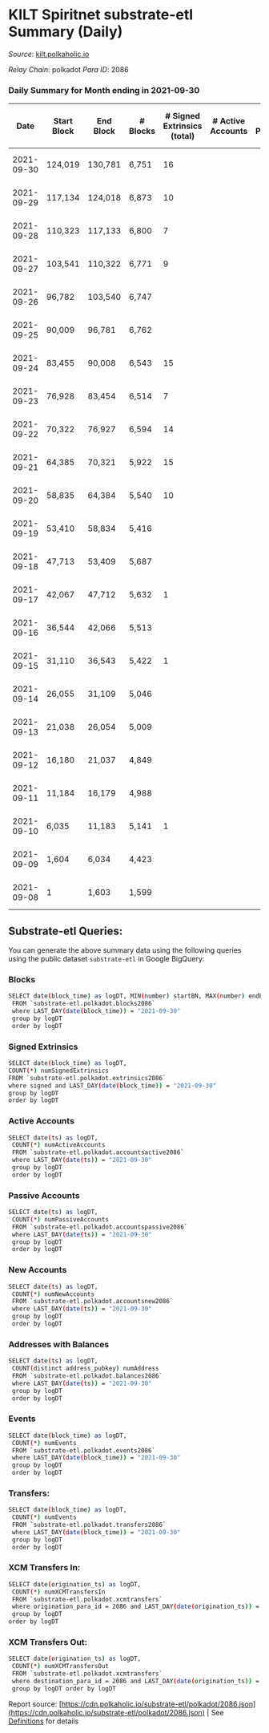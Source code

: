 # KILT Spiritnet substrate-etl Summary (Daily)

_Source_: [kilt.polkaholic.io](https://kilt.polkaholic.io)

*Relay Chain*: polkadot
*Para ID*: 2086



### Daily Summary for Month ending in 2021-09-30


| Date | Start Block | End Block | # Blocks | # Signed Extrinsics (total) | # Active Accounts | # Passive | # New | # Addresses with Balances | # Events | # Transfers | # XCM Transfers In | # XCM Transfers Out | Issues | 
| ---- | ----------- | --------- | -------- | --------------------------- | ----------------- | --------- | ----- | ------------------------- | -------- | ----------- | ------------------ | ------------------- | ------ |
| 2021-09-30 | 124,019 | 130,781 | 6,751 | 16 |  |  |  |  | 23,811 | 1 ($940,959.00) |   |   | 12 missing (0.18%) |
| 2021-09-29 | 117,134 | 124,018 | 6,873 | 10 |  |  |  |  | 22,437 |   |   |   | 12 missing (0.17%) |
| 2021-09-28 | 110,323 | 117,133 | 6,800 | 7 |  |  |  |  | 20,823 |   |   |   | 11 missing (0.16%) |
| 2021-09-27 | 103,541 | 110,322 | 6,771 | 9 |  |  |  |  | 20,838 | 6 ($2,194,946.83) |   |   | 11 missing (0.16%) |
| 2021-09-26 | 96,782 | 103,540 | 6,747 |  |  |  |  |  | 20,652 |   |   |   | 12 missing (0.18%) |
| 2021-09-25 | 90,009 | 96,781 | 6,762 |  |  |  |  |  | 20,717 |   |   |   | 11 missing (0.16%) |
| 2021-09-24 | 83,455 | 90,008 | 6,543 | 15 |  |  |  |  | 20,013 | 5 ($27,722,232.95) |   |   | 11 missing (0.17%) |
| 2021-09-23 | 76,928 | 83,454 | 6,514 | 7 |  |  |  |  | 19,620 |   |   |   | 13 missing (0.20%) |
| 2021-09-22 | 70,322 | 76,927 | 6,594 | 14 |  |  |  |  | 20,223 |   |   |   | 12 missing (0.18%) |
| 2021-09-21 | 64,385 | 70,321 | 5,922 | 15 |  |  |  |  | 18,084 |   |   |   | 15 missing (0.25%) |
| 2021-09-20 | 58,835 | 64,384 | 5,540 | 10 |  |  |  |  | 16,651 | 2 ($2,456,072.36) |   |   | 10 missing (0.18%) |
| 2021-09-19 | 53,410 | 58,834 | 5,416 |  |  |  |  |  | 16,248 |   |   |   | 9 missing (0.17%) |
| 2021-09-18 | 47,713 | 53,409 | 5,687 |  |  |  |  |  | 17,061 |   |   |   | 10 missing (0.18%) |
| 2021-09-17 | 42,067 | 47,712 | 5,632 | 1 |  |  |  |  | 16,898 |   |   |   | 14 missing (0.25%) |
| 2021-09-16 | 36,544 | 42,066 | 5,513 |  |  |  |  |  | 16,539 |   |   |   | 10 missing (0.18%) |
| 2021-09-15 | 31,110 | 36,543 | 5,422 | 1 |  |  |  |  | 16,268 |   |   |   | 12 missing (0.22%) |
| 2021-09-14 | 26,055 | 31,109 | 5,046 |  |  |  |  |  | 15,138 |   |   |   | 9 missing (0.18%) |
| 2021-09-13 | 21,038 | 26,054 | 5,009 |  |  |  |  |  | 15,027 |   |   |   | 8 missing (0.16%) |
| 2021-09-12 | 16,180 | 21,037 | 4,849 |  |  |  |  |  | 14,547 |   |   |   | 9 missing (0.19%) |
| 2021-09-11 | 11,184 | 16,179 | 4,988 |  |  |  |  |  | 14,964 |   |   |   | 8 missing (0.16%) |
| 2021-09-10 | 6,035 | 11,183 | 5,141 | 1 |  |  |  |  | 15,424 |   |   |   | 8 missing (0.16%) |
| 2021-09-09 | 1,604 | 6,034 | 4,423 |  |  |  |  |  | 13,269 |   |   |   | 8 missing (0.18%) |
| 2021-09-08 | 1 | 1,603 | 1,599 |  |  |  |  |  | 4,797 |   |   |   | 4 missing (0.25%) |

## Substrate-etl Queries:
You can generate the above summary data using the following queries using the public dataset `substrate-etl` in Google BigQuery:

### Blocks
```bash
SELECT date(block_time) as logDT, MIN(number) startBN, MAX(number) endBN, COUNT(*) numBlocks 
 FROM `substrate-etl.polkadot.blocks2086`  
 where LAST_DAY(date(block_time)) = "2021-09-30" 
 group by logDT 
 order by logDT
```

### Signed Extrinsics
```bash
SELECT date(block_time) as logDT, 
COUNT(*) numSignedExtrinsics 
FROM `substrate-etl.polkadot.extrinsics2086`  
where signed and LAST_DAY(date(block_time)) = "2021-09-30" 
group by logDT 
order by logDT
```

### Active Accounts
```bash
SELECT date(ts) as logDT, 
 COUNT(*) numActiveAccounts 
 FROM `substrate-etl.polkadot.accountsactive2086` 
 where LAST_DAY(date(ts)) = "2021-09-30" 
 group by logDT 
 order by logDT
```

### Passive Accounts
```bash
SELECT date(ts) as logDT, 
 COUNT(*) numPassiveAccounts 
 FROM `substrate-etl.polkadot.accountspassive2086` 
 where LAST_DAY(date(ts)) = "2021-09-30" 
 group by logDT 
 order by logDT
```

### New Accounts
```bash
SELECT date(ts) as logDT, 
 COUNT(*) numNewAccounts 
 FROM `substrate-etl.polkadot.accountsnew2086` 
 where LAST_DAY(date(ts)) = "2021-09-30" 
 group by logDT
 order by logDT
```

### Addresses with Balances
```bash
SELECT date(ts) as logDT,
 COUNT(distinct address_pubkey) numAddress 
 FROM `substrate-etl.polkadot.balances2086` 
 where LAST_DAY(date(ts)) = "2021-09-30" 
 group by logDT 
 order by logDT
```

### Events
```bash
SELECT date(block_time) as logDT, 
 COUNT(*) numEvents 
 FROM `substrate-etl.polkadot.events2086` 
 where LAST_DAY(date(block_time)) = "2021-09-30" 
 group by logDT 
 order by logDT
```

### Transfers:
```bash
SELECT date(block_time) as logDT, 
 COUNT(*) numEvents 
 FROM `substrate-etl.polkadot.transfers2086` 
 where LAST_DAY(date(block_time)) = "2021-09-30" 
 group by logDT 
 order by logDT
```

### XCM Transfers In:
```bash
SELECT date(origination_ts) as logDT, 
 COUNT(*) numXCMTransfersIn 
 FROM `substrate-etl.polkadot.xcmtransfers` 
 where origination_para_id = 2086 and LAST_DAY(date(origination_ts)) = "2021-09-30" 
 group by logDT 
order by logDT
```

### XCM Transfers Out:
```bash
SELECT date(origination_ts) as logDT, 
 COUNT(*) numXCMTransfersOut 
 FROM `substrate-etl.polkadot.xcmtransfers` 
 where destination_para_id = 2086 and LAST_DAY(date(origination_ts)) = "2021-09-30" 
 group by logDT order by logDT
```


Report source: [https://cdn.polkaholic.io/substrate-etl/polkadot/2086.json](https://cdn.polkaholic.io/substrate-etl/polkadot/2086.json) | See [Definitions](/DEFINITIONS.md) for details
